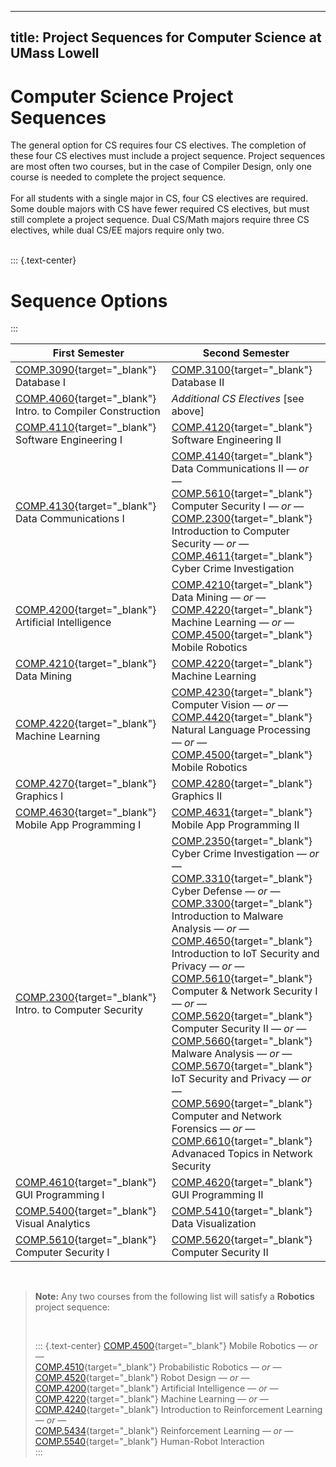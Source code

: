 
---
title: Project Sequences for Computer Science at UMass Lowell
---

# Computer Science Project Sequences

The general option for CS requires four CS electives.  The completion of these four CS electives must include a project sequence.  Project sequences are most often two courses, but in the case of Compiler Design, only one course is needed to complete the project sequence.
<br>
<br>
For all students with a single major in CS, four CS electives are required.  Some double majors with CS have fewer required CS electives, but must still complete a project sequence.  Dual CS/Math majors require three CS electives, while dual CS/EE majors require only two.
<br>
<br>

::: {.text-center}
# Sequence Options
:::
<br>

| First Semester                                                                                              | Second Semester                                                                                                                                                                                                                                                                                                                                                                                                                                                                                                       |
|-------------------------------------------------------------------------------------------------------------|-----------------------------------------------------------------------------------------------------------------------------------------------------------------------------------------------------------------------------------------------------------------------------------------------------------------------------------------------------------------------------------------------------------------------------------------------------------------------------------------------------------------------|
| [COMP.3090](https://www.uml.edu/catalog/courses/COMP/3090){target="_blank"} Database I                      | [COMP.3100](https://www.uml.edu/catalog/courses/COMP/3100){target="_blank"} Database II                                                                                                                                                                                                                                                                                                                                                                                                                                                                                                |
| [COMP.4060](https://www.uml.edu/catalog/courses/COMP/4060){target="_blank"} Intro. to Compiler Construction | *Additional CS Electives* [see above]                                                                                                                                                                                                                                                                                                                                                                                                                                                                                 |
| [COMP.4110](https://www.uml.edu/catalog/courses/COMP/4110){target="_blank"} Software Engineering I          | [COMP.4120](https://www.uml.edu/catalog/courses/COMP/4120){target="_blank"} Software Engineering II                                                                                                                                                                                                                                                                                                                                                                                                                                                                                    |
| [COMP.4130](https://www.uml.edu/catalog/courses/COMP/4130){target="_blank"} Data Communications I           | [COMP.4140](https://www.uml.edu/catalog/courses/COMP/4140){target="_blank"} Data Communications II  *— or —*<br> [COMP.5610](https://www.uml.edu/catalog/courses/COMP/5610){target="_blank"} Computer Security I  *— or —*<br> [COMP.2300](https://www.uml.edu/catalog/courses/COMP/2300){target="_blank"} Introduction to Computer Security  *— or —*<br> [COMP.4611](https://www.uml.edu/catalog/courses/COMP/4611){target="_blank"} Cyber Crime Investigation                                                                                                                                                                                                                                                                                                                          |
| [COMP.4200](https://www.uml.edu/catalog/courses/COMP/4200){target="_blank"} Artificial Intelligence         | [COMP.4210](https://www.uml.edu/catalog/courses/COMP/4210){target="_blank"} Data Mining  *— or —*<br> [COMP.4220](https://www.uml.edu/catalog/courses/COMP/4220){target="_blank"} Machine Learning *— or —*<br> [COMP.4500](https://www.uml.edu/catalog/courses/COMP/4500){target="_blank"} Mobile Robotics                                                                                                                                                                                                                                                                                                                                                                                                              |
| [COMP.4210](https://www.uml.edu/catalog/courses/COMP/4210){target="_blank"} Data Mining                     | [COMP.4220](https://www.uml.edu/catalog/courses/COMP/4220){target="_blank"} Machine Learning                                                                                                                                                                                                                                                                                                                                                                                                                                                                                           |
| [COMP.4220](https://www.uml.edu/catalog/courses/COMP/4220){target="_blank"} Machine Learning                | [COMP.4230](https://www.uml.edu/catalog/courses/COMP/4230){target="_blank"} Computer Vision  *— or —*<br> [COMP.4420](https://www.uml.edu/catalog/courses/COMP/4420){target="_blank"} Natural Language Processing  *— or —*<br> [COMP.4500](https://www.uml.edu/catalog/courses/COMP/4500){target="_blank"} Mobile Robotics                                                                                                                                                                                                                                                                                                                                                                                              |
| [COMP.4270](https://www.uml.edu/catalog/courses/COMP/4270){target="_blank"} Graphics I                      | [COMP.4280](https://www.uml.edu/catalog/courses/COMP/4280){target="_blank"} Graphics II                                                                                                                                                                                                                                                                                                                                                                                                                                                                                                |
| [COMP.4630](https://www.uml.edu/catalog/courses/COMP/4630){target="_blank"} Mobile App Programming I        | [COMP.4631](https://www.uml.edu/catalog/courses/COMP/4631){target="_blank"} Mobile App Programming II                                                                                                                                                                                                                                                                                                                                                                                                                                                                                  |
| [COMP.2300](https://www.uml.edu/catalog/courses/COMP/2300){target="_blank"} Intro. to Computer Security     | [COMP.2350](https://www.uml.edu/catalog/courses/COMP/2350){target="_blank"} Cyber Crime Investigation *— or —*<br> [COMP.3310](https://www.uml.edu/catalog/courses/COMP/3310){target="_blank"} Cyber Defense *— or —*<br> [COMP.3300](https://www.uml.edu/catalog/courses/COMP/3300){target="_blank"} Introduction to Malware Analysis *— or —*<br> [COMP.4650](https://www.uml.edu/catalog/courses/COMP/4650){target="_blank"} Introduction to IoT Security and Privacy *— or —*<br> [COMP.5610](https://www.uml.edu/catalog/courses/COMP/5610){target="_blank"} Computer & Network Security I *— or —*<br> [COMP.5620](https://www.uml.edu/catalog/courses/COMP/5620){target="_blank"} Computer Security II *— or —*<br> [COMP.5660](https://www.uml.edu/catalog/courses/COMP/5660){target="_blank"} Malware Analysis *— or —*<br> [COMP.5670](https://www.uml.edu/catalog/courses/COMP/5670){target="_blank"} IoT Security and Privacy *— or —*<br> [COMP.5690](https://www.uml.edu/catalog/courses/COMP/5690){target="_blank"} Computer and Network Forensics *— or —*<br> [COMP.6610](https://www.uml.edu/catalog/courses/COMP/6610){target="_blank"} Advanaced Topics in Network Security |
| [COMP.4610](https://www.uml.edu/catalog/courses/COMP/4610){target="_blank"} GUI Programming I               | [COMP.4620](https://www.uml.edu/catalog/courses/COMP/4620){target="_blank"} GUI Programming II                                                                                                                                                                                                                                                                                                                                                                                                                                                                                         |
| [COMP.5400](https://www.uml.edu/catalog/courses/COMP/5400){target="_blank"} Visual Analytics                | [COMP.5410](https://www.uml.edu/catalog/courses/COMP/5410){target="_blank"} Data Visualization                                                                                                                                                                                                                                                                                                                                                                                                                                                                                         |
| [COMP.5610](https://www.uml.edu/catalog/courses/COMP/5610){target="_blank"} Computer Security I             | [COMP.5620](https://www.uml.edu/catalog/courses/COMP/5620){target="_blank"} Computer Security II                                                                                                                                                                                                                                                                                                                                                                                                                                                                                       |

<br>

> **Note:** Any two courses from the following list will satisfy a **Robotics** project sequence:
> 
> <br>
> 
> ::: {.text-center} 
> [COMP.4500](https://www.uml.edu/catalog/courses/COMP/4500){target="_blank"} Mobile Robotics *— or —*<br> 
> [COMP.4510](https://www.uml.edu/catalog/courses/COMP/4510){target="_blank"} Probabilistic Robotics *— or —*<br> 
> [COMP.4520](https://www.uml.edu/catalog/courses/COMP/4520){target="_blank"} Robot Design *— or —*<br> 
> [COMP.4200](https://www.uml.edu/catalog/courses/COMP/4200){target="_blank"} Artificial Intelligence *— or —*<br> 
> [COMP.4220](https://www.uml.edu/catalog/courses/COMP/4220){target="_blank"} Machine Learning *— or —*<br> 
> [COMP.4240](https://www.uml.edu/catalog/courses/COMP/4240){target="_blank"} Introduction to Reinforcement Learning *— or —*<br> 
> [COMP.5434](https://www.uml.edu/catalog/courses/COMP/5434){target="_blank"} Reinforcement Learning *— or —*<br> 
> [COMP.5540](https://www.uml.edu/catalog/courses/COMP/5540){target="_blank"} Human-Robot Interaction  
> :::  
> 
